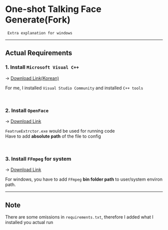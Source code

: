 # One-shot Talking Face Generate(Fork)

```
 Extra explanation for windows
```

---
## Actual Requirements

### 1. Install `Microsoft Visual C++`
→ [Download Link(Korean)](https://visualstudio.microsoft.com/ko/downloads/)  

For me, I installed `Visual Studio Community` and installed `C++ tools`

</br>

### 2. Install `OpenFace`

→ [Download Link](https://github.com/TadasBaltrusaitis/OpenFace/wiki/Windows-Installation)  

`FeatrueExtrctor.exe` would be used for running code  
Have to add **absolute path** of the file to config

</br>

### 3. Install `FFmpeg` for system

→ [Download Link](https://ffmpeg.org/download.html)

For windows, you have to add `FFmpeg` **bin folder path** to user/system environ path.

---
## Note
There are some omissions in `requirements.txt`, therefore I added what I installed you actual run